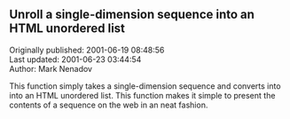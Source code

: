 ## Unroll a single-dimension sequence into an HTML unordered list  
Originally published: 2001-06-19 08:48:56  
Last updated: 2001-06-23 03:44:54  
Author: Mark Nenadov  
  
This function simply takes a single-dimension sequence and converts into into an HTML unordered list. This function makes it simple to present the contents of a sequence on the web in an neat fashion.
